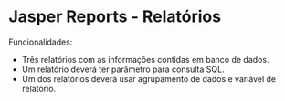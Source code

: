 # Jasper Reports - Relatórios
Funcionalidades:
- Três relatórios com as informações contidas em banco de dados. 
- Um relatório deverá ter parâmetro para consulta SQL. 
- Um dos relatórios deverá usar agrupamento de dados e variável de relatório.